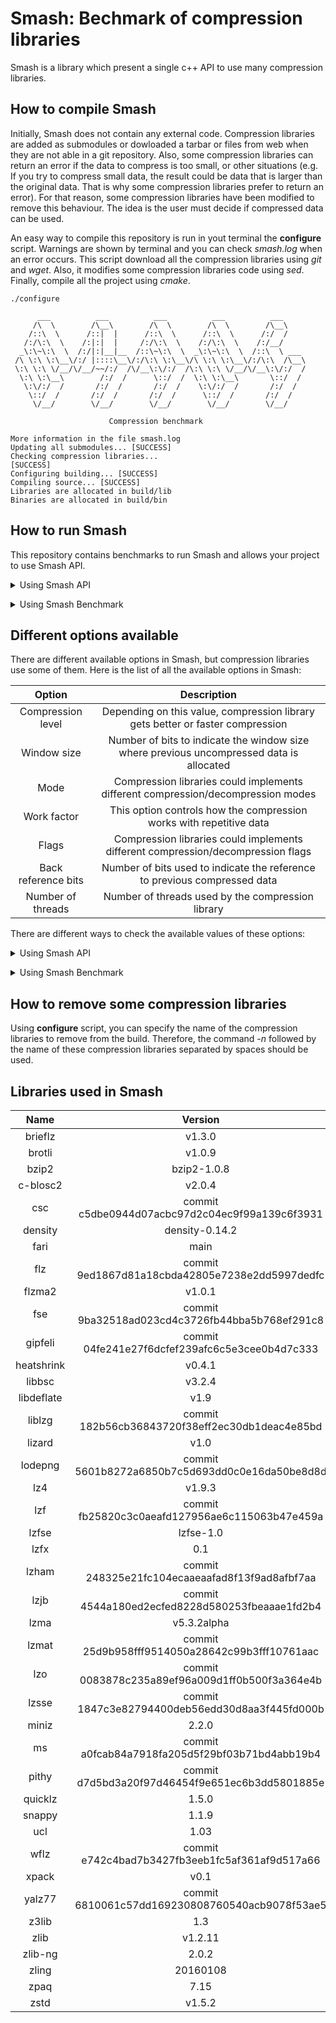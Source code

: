 # Smash: Bechmark of compression libraries

Smash is a library which present a single c++ API to use many compression libraries.

## How to compile Smash
Initially, Smash does not contain any external code. Compression libraries are added as submodules or dowloaded a tarbar or files from web when they are not able in a git repository. Also, some compression libraries can return an error if the data to compress is too small, or other situations (e.g. If you try to compress small data, the result could be data that is larger than the original data. That is why some compression libraries prefer to return an error). For that reason, some compression libraries have been modified to remove this behaviour. The idea is the user must decide if compressed data can be used.

An easy way to compile this repository is run in yout terminal the **configure** script. Warnings are shown by terminal and you can check *smash.log* when an error occurs. This script download all the compression libraries using *git* and *wget*. Also, it modifies some compression libraries code using *sed*. Finally, compile all the project using *cmake*.

```
./configure

      ___          ___          ___          ___          ___
     /\  \        /\__\        /\  \        /\  \        /\__\
    /::\  \      /::|  |      /::\  \      /::\  \      /:/  /
   /:/\:\  \    /:|:|  |     /:/\:\  \    /:/\:\  \    /:/__/
  _\:\~\:\  \  /:/|:|__|__  /::\~\:\  \  _\:\~\:\  \  /::\  \ ___
 /\ \:\ \:\__\/:/ |::::\__\/:/\:\ \:\__\/\ \:\ \:\__\/:/\:\  /\__\
 \:\ \:\ \/__/\/__/~~/:/  /\/__\:\/:/  /\:\ \:\ \/__/\/__\:\/:/  /
  \:\ \:\__\        /:/  /      \::/  /  \:\ \:\__\       \::/  /
   \:\/:/  /       /:/  /       /:/  /    \:\/:/  /       /:/  /
    \::/  /       /:/  /       /:/  /      \::/  /       /:/  /
     \/__/        \/__/        \/__/        \/__/        \/__/

                      Compression benchmark

More information in the file smash.log
Updating all submodules... [SUCCESS]
Checking compression libraries...
[SUCCESS]
Configuring building... [SUCCESS]
Compiling source... [SUCCESS]
Libraries are allocated in build/lib
Binaries are allocated in build/bin
```

## How to run Smash
This repository contains benchmarks to run Smash and allows your project to use Smash API.

<p>
<details><summary>Using Smash API</summary>
Smash API is very flexible. Different compression libraries with differents options can be chosen. Here is a code example.

``` c++
#include <smash.hpp>
#include <options.hpp>

Options options;
// Set compression library options
options.SetCompressionLevel(1);
// options.SetWindowSize(const uint32_t &window_size);
// options.SetMode(const uint8_t &mode);
// options.SetWorkFactor(const uint8_t &work_factor);
// options.SetFlags(const uint8_t &flags);
// options.SetNumberThreads(const uint8_t &number_threads);
// options.SetBackReferenceBits(const uint8_t &back_reference_bits);

uint64_t uncompress_size = 100, compressed_size = 0, decompressed_size = 0;

// Initialize uncompressed data with any information
char uncompressed_data[uncompressed_size];

// Set the compression library to use
Smash lib("zstd");

// Set options to compress
lib.SetOptionsCompressor(&options);
// Get stimated compressed data size
lib.GetCompressedDataSize(uncompressed_data, uncompressed_size, &compressed_size);
// Initialize compressed data
char compressed_data[compressed_size];
// Compress uncompressed data and the real compressed data size is taken
lib.Compress(uncompressed_data, uncompressed_size, compressed_data, &compressed_size);

// Set options to decompress
lib.SetOptionsDecompressor(&options);
// Get stimated decompressed data size
lib.GetDecompressedDataSize(compressed_data, compressed_size, &decompressed_size);
// Initialize decompressed data
char decompressed_data[decompressed_size];
// Decompress compressed data and the real decompressed data size is taken
lib.Decompress(compressed_data, compressed_size, decompressed_data, &decompressed_size);
```
</details>
</p>

<p>
<details><summary>Using Smash Benchmark</summary>
Smash benchmark is the best option if you want to discover the compression library that works best with your data. This is the list of allowed arguments:

``` bash
bin/smash_benchmark -h
To run the smash benchmark:
 bin/smash_benchmark -c <library_name> -i <name_file>

Available arguments where minimum values are used by default.
The minimum values depend on compression libraries:

 -h, --help                                  Show this message

 -h, --help <library>                        Show information about a specific library

 -a, --available_libraries                   Show a list of the available libraries

 -c, --compression_library <library_name>    Library name to use in compression/decompression

 -i, --input_file <file_name>                File name to compress

 -o, --output_file <file_name>               File name where the compress data is stored

 -e, --best_effort                           Run all possible configurations of the selected library

 -n, --repetition_number <number>            Compression and decompression are done <number> times (1 by default)

 -b, --best <option> <number>                Get the <number> configurations of the selected library
                                             with the best <option>. Available options:
                                             0: Compression ratio
                                             1: Compression time
                                             2: Decompression time
                                             3: Total time

 -l, --level <number>                        Compression level to use
                                             Values depend of different libraries

 -s, --window_size <number>                  Set window size
                                             Values depend of different libraries

 -m, --mode <number>                         Specifies the mode used
                                             Values depend of different libraries

 -w, --work_factor <number>                  Controls how the compression works with repetitive data
                                             Values depend of different libraries

 -f, --flags <number>                        Flags to use
                                             Values depend of different libraries

 -r, --back_reference_bits <number>          Number of bits used for back-reference
                                             Values depend of different libraries

 -t, --threads <number>                      Threads used in algorithms
                                             Values depend of different libraries
```
<p>
<details><summary>Running example</summary>

``` bash
bin/smash_benchmark -c all -i Makefile
| Library    | Level | Window | Mode           | WF  | Flags         | Threads | BR  | Original data | Packed data   | Ratio  | Compress    | Decompress  | Total       |
-------------------------------------------------------------------------------------------------------------------------------------------------------------------------
| zstd       | 1     | ------ | -------------- | --- | ------------- | ------- | --- | 121832 Bytes  | 10326 Bytes   | 11.80  | 579.92 MB/s | 123.24 MB/s | 414.57 MB/s |
| zpaq       | 0     | ------ | -------------- | --- | ------------- | ------- | --- | 121832 Bytes  | 12214 Bytes   | 9.97   | 54.72 MB/s  | 14.72 MB/s  | 39.86 MB/s  |
| zling      | 0     | ------ | -------------- | --- | ------------- | ------- | --- | 121832 Bytes  | 8565 Bytes    | 14.22  | 23.70 MB/s  | 11.55 MB/s  | 20.71 MB/s  |
| zlib-ng    | 0     | ------ | -------------- | --- | ------------- | ------- | --- | 121832 Bytes  | 121848 Bytes  | 1.00   | 2826.07 MB/s| 7304.16 MB/s| 2037.60 MB/s|
| zlib       | 0     | ------ | -------------- | --- | ------------- | ------- | --- | 121832 Bytes  | 121848 Bytes  | 1.00   | 1909.68 MB/s| 2146.50 MB/s| 1010.53 MB/s|
| z3lib      | ----- | ------ | -------------- | --- | None          | ------- | --- | 121832 Bytes  | 10273 Bytes   | 11.86  | 18.59 MB/s  | 49.92 MB/s  | 18.03 MB/s  |
| yalz77     | 1     | 10     | -------------- | --- | ------------- | ------- | --- | 121832 Bytes  | 15144 Bytes   | 8.04   | 298.31 MB/s | 174.43 MB/s | 246.02 MB/s |
| xpack      | 1     | ------ | -------------- | --- | ------------- | ------- | --- | 121832 Bytes  | 11725 Bytes   | 10.39  | 223.85 MB/s | 106.56 MB/s | 186.21 MB/s |
| wflz       | 0     | ------ | -------------- | --- | ------------- | ------- | --- | 121832 Bytes  | 16436 Bytes   | 7.41   | 0.56 MB/s   | 154.80 MB/s | 0.56 MB/s   |
| ucl        | 1     | ------ | NRV2B          | --- | ------------- | ------- | --- | 121832 Bytes  | 13015 Bytes   | 9.36   | 71.79 MB/s  | 56.59 MB/s  | 63.22 MB/s  |
| snappy     | ----- | ------ | -------------- | --- | ------------- | ------- | --- | 121832 Bytes  | 16994 Bytes   | 7.17   | 1182.93 MB/s| 407.33 MB/s | 841.89 MB/s |
| quicklz    | ----- | ------ | -------------- | --- | ------------- | ------- | --- | 121832 Bytes  | 15344 Bytes   | 7.94   | 747.86 MB/s | 167.36 MB/s | 478.54 MB/s |
| pithy      | 0     | ------ | -------------- | --- | ------------- | ------- | --- | 121832 Bytes  | 15302 Bytes   | 7.96   | 1267.01 MB/s| 359.63 MB/s | 878.35 MB/s |
| ms         | ----- | ------ | Lznt1          | --- | ------------- | ------- | --- | 121832 Bytes  | 22730 Bytes   | 5.36   | 58.34 MB/s  | 226.94 MB/s | 55.67 MB/s  |
| miniz      | 1     | 10     | None           | --- | ------------- | ------- | --- | 121832 Bytes  | 12949 Bytes   | 9.41   | 392.96 MB/s | 51.16 MB/s  | 216.35 MB/s |
| lzsse      | 1     | ------ | LZSSE2         | --- | ------------- | ------- | --- | 121832 Bytes  | 15083 Bytes   | 8.08   | 6.62 MB/s   | 571.56 MB/s | 6.61 MB/s   |
| lzo        | 0     | ------ | LZO1           | --- | ------------- | ------- | --- | 121832 Bytes  | 16067 Bytes   | 7.58   | 269.49 MB/s | 41.97 MB/s  | 145.93 MB/s |
| lzmat      | ----- | ------ | -------------- | --- | ------------- | ------- | --- | 121832 Bytes  | 12043 Bytes   | 10.12  | 31.94 MB/s  | 19.45 MB/s  | 27.48 MB/s  |
| lzma       | ----- | ------ | Default        | --- | ------------- | 1       | --- | 121832 Bytes  | 9456 Bytes    | 12.88  | 2.78 MB/s   | 4.86 MB/s   | 2.66 MB/s   |
| lzjb       | ----- | ------ | -------------- | --- | ------------- | ------- | --- | 121832 Bytes  | 20184 Bytes   | 6.04   | 294.29 MB/s | 62.31 MB/s  | 165.11 MB/s |
| lzham      | 0     | 15     | -------------- | --- | None          | ------- | --- | 121832 Bytes  | 11668 Bytes   | 10.44  | 2.50 MB/s   | 14.74 MB/s  | 2.46 MB/s   |
| lzfx       | ----- | ------ | -------------- | --- | ------------- | ------- | --- | 121832 Bytes  | 16030 Bytes   | 7.60   | 418.02 MB/s | 115.61 MB/s | 283.26 MB/s |
| lzfse      | ----- | ------ | -------------- | --- | ------------- | ------- | --- | 121832 Bytes  | 10318 Bytes   | 11.81  | 76.88 MB/s  | 111.67 MB/s | 72.64 MB/s  |
| lzf        | 0     | ------ | -------------- | --- | ------------- | ------- | --- | 121832 Bytes  | 17887 Bytes   | 6.81   | 466.77 MB/s | 202.74 MB/s | 348.85 MB/s |
| lz4        | 0     | ------ | Fast           | --- | ------------- | ------- | --- | 121832 Bytes  | 17543 Bytes   | 6.94   | 1078.04 MB/s| 599.92 MB/s | 856.43 MB/s |
| lodepng    | 1     | 10     | -------------- | 1   | Fast          | ------- | 1   | 121832 Bytes  | 17608 Bytes   | 6.92   | 82.16 MB/s  | 66.01 MB/s  | 69.64 MB/s  |
| lizard     | 0     | ------ | FastLZ4        | --- | ------------- | ------- | --- | 121832 Bytes  | 17726 Bytes   | 6.87   | 816.38 MB/s | 486.78 MB/s | 656.25 MB/s |
| liblzg     | 1     | ------ | -------------- | --- | ------------- | ------- | --- | 121832 Bytes  | 17106 Bytes   | 7.12   | 1.58 MB/s   | 132.05 MB/s | 1.58 MB/s   |
| libdeflate | 0     | ------ | Deflate        | --- | ------------- | ------- | --- | 121832 Bytes  | 121842 Bytes  | 1.00   | 5622.67 MB/s| 10148.43 MB/s| 3617.98 MB/s|
| libbsc     | 1     | 10     | Bwt            | --- | None          | ------- | 4   | 121832 Bytes  | 121860 Bytes  | 1.00   | 20.16 MB/s  | 1568.04 MB/s| 19.91 MB/s  |
| heatshrink | ----- | 4      | -------------- | --- | ------------- | ------- | 3   | 121832 Bytes  | 109738 Bytes  | 1.11   | 18.54 MB/s  | 31.86 MB/s  | 12.16 MB/s  |
| gipfeli    | ----- | ------ | -------------- | --- | ------------- | ------- | --- | 121832 Bytes  | 15832 Bytes   | 7.70   | 534.60 MB/s | 96.59 MB/s  | 310.95 MB/s |
| fse        | ----- | ------ | FSE            | --- | ------------- | ------- | --- | 121832 Bytes  | 77556 Bytes   | 1.57   | 224.41 MB/s | 209.55 MB/s | 133.44 MB/s |
| flzma2     | 1     | ------ | -------------- | --- | ------------- | 1       | --- | 121832 Bytes  | 9817 Bytes    | 12.41  | 20.13 MB/s  | 14.07 MB/s  | 18.05 MB/s  |
| flz        | 1     | ------ | -------------- | --- | ------------- | ------- | --- | 121832 Bytes  | 18007 Bytes   | 6.77   | 416.19 MB/s | 78.08 MB/s  | 232.79 MB/s |
| fari       | ----- | ------ | -------------- | --- | ------------- | ------- | --- | 121832 Bytes  | 23163 Bytes   | 5.26   | 23.34 MB/s  | 3.42 MB/s   | 10.16 MB/s  |
| density    | ----- | ------ | Chameleon      | --- | ------------- | ------- | --- | 121832 Bytes  | 71258 Bytes   | 1.71   | 498.68 MB/s | 541.81 MB/s | 324.17 MB/s |
| csc        | 1     | 15     | -------------- | --- | None          | ------- | --- | 121832 Bytes  | 10367 Bytes   | 11.75  | 29.93 MB/s  | 8.44 MB/s   | 22.99 MB/s  |
| c-blosc2   | 0     | ------ | -------------- | --- | None          | 1       | --- | 121832 Bytes  | 121864 Bytes  | 1.00   | 5242.57 MB/s| 7862.70 MB/s| 3145.03 MB/s|
| bzip2      | 1     | ------ | Faster         | 0   | ------------- | ------- | --- | 121832 Bytes  | 8365 Bytes    | 14.56  | 4.81 MB/s   | 2.50 MB/s   | 4.25 MB/s   |
| brotli     | 0     | 10     | Generic        | --- | ------------- | ------- | --- | 121832 Bytes  | 40594 Bytes   | 3.00   | 21.71 MB/s  | 14.13 MB/s  | 14.36 MB/s  |
| brieflz    | 1     | ------ | -------------- | --- | ------------- | ------- | --- | 121832 Bytes  | 13180 Bytes   | 9.24   | 89.72 MB/s  | 14.84 MB/s  | 54.24 MB/s  |
```
</details>
</p>

</details>
</p>

## Different options available
There are different available options in Smash, but compression libraries use some of them. Here is the list of all the available options in Smash:

| Option              | Description    |
| :---:               | :---:          |
| Compression level   | Depending on this value, compression library gets better or faster compression                 |
| Window size         | Number of bits to indicate the window size where previous uncompressed data is allocated       |
| Mode                | Compression libraries could implements different compression/decompression modes               |
| Work factor         | This option controls how the compression works with repetitive data                            |
| Flags               | Compression libraries could implements different compression/decompression flags               |
| Back reference bits | Number of bits used to indicate the reference to previous compressed data                      |
| Number of threads   | Number of threads used by the compression library                                              |

There are different ways to check the available values of these options:

<p>
<details><summary>Using Smash API</summary>
After set the compression library, these values can be obtained.

``` c++
#include <smash.hpp>

// Set the compression library to use
Smash lib("zstd");
// Get compression level values
uint8_t minimum_level = 0, maximum_level = 0;
lib.GetCompressionLevelInformation(nullptr, &minimum_level, &maximum_level);

// Get window size values
uint32_t minimum_size = 0,maximum_size = 0;
lib.GetWindowSizeInformation(nullptr, &minimum_size, &maximum_size);

// Get the available modes depending the compression level used
uint8_t minimum_mode = 0, maximum_mode = 0;
lib.GetModeInformation(nullptr, &minimum_mode, &maximum_mode, minimum_level);

// Get work factor values
uint8_t minimum_factor = 0, maximum_factor = 0;
lib.GetWorkFactorInformation(nullptr, &minimum_factor, &maximum_factor);

// Get the available flags
uint8_t minimum_flags = 0, maximum_flags = 0;
lib.GetFlagsInformation(nullptr, &minimum_flags, &maximum_flags);

// Get the available number of threads
uint8_t minimum_threads = 0, maximum_threads = 0;
lib.GetNumberThreadsInformation(nullptr, &minimum_threads, &maximum_threads);

// Get back reference bit values
uint8_t minimum_bits = 0, maximum_bits = 0;
lib.GetBackReferenceBitsInformation(nullptr,&minimum_bits, &maximum_bits);
```
</details>
</p>

<p>
<details><summary>Using Smash Benchmark</summary>
There is an argument that shows information about a specific library.

``` bash
bin/smash_benchmark -h c-blosc2
c-blosc2       - High performance compressor optimized for binary data
To run the smash benchmark:

 -i, --input_file <file_name>                File name to compress

 -o, --output_file <file_name>               File name where the compress data is stored

 -n, --repetition_number <number>            Compression and decompression are done <number> times (1 by default)

 -l, --level <number>                        Compression level to use
                                             Available values [0-9]
                                             [compression]

 -f, --flags <number>                        Flags to use
                                             Available values [0-2]
                                             0: None
                                             1: Byte
                                             2: Bit
                                             [compression]

 -t, --threads <number>                      Threads used in algorithms
                                             Available values [1-8]
                                             [compression/decompression]
```
</details>
</p>

## How to remove some compression libraries

Using **configure** script, you can specify the name of the compression libraries to remove from the build. Therefore, the command *-n* followed by the name of these compression libraries separated by spaces should be used.

## Libraries used in Smash

| Name              | Version    | Repository   |
| :---:             | :---:      | :---:        |
| brieflz | v1.3.0 | https://github.com/jibsen/brieflz |
| brotli | v1.0.9 | https://github.com/google/brotli |
| bzip2 | bzip2-1.0.8 | https://gitlab.com/bzip2/bzip2 |
| c-blosc2 | v2.0.4 | https://github.com/Blosc/c-blosc2 |
| csc | commit c5dbe0944d07acbc97d2c04ec9f99a139c6f3931 | https://github.com/fusiyuan2010/CSC |
| density | density-0.14.2 | https://github.com/k0dai/density |
| fari | main | https://github.com/davidcatt/FastARI |
| flz | commit 9ed1867d81a18cbda42805e7238e2dd5997dedfc | https://github.com/svn2github/fastlz |
| flzma2 | v1.0.1 | https://github.com/conor42/fast-lzma2 |
| fse | commit 9ba32518ad023cd4c3726fb44bba5b768ef291c8 | https://github.com/Cyan4973/FiniteStateEntropy |
| gipfeli | commit 04fe241e27f6dcfef239afc6c5e3cee0b4d7c333 | https://github.com/google/gipfeli |
| heatshrink | v0.4.1 | https://github.com/atomicobject/heatshrink |
| libbsc | v3.2.4 | https://github.com/IlyaGrebnov/libbsc |
| libdeflate | v1.9 | https://github.com/ebiggers/libdeflate |
| liblzg | commit 182b56cb36843720f38eff2ec30db1deac4e85bd | https://github.com/mbitsnbites/liblzg |
| lizard | v1.0 | https://github.com/inikep/lizard |
| lodepng | commit 5601b8272a6850b7c5d693dd0c0e16da50be8d8d | https://github.com/lvandeve/lodepng |
| lz4 | v1.9.3 | https://github.com/lz4/lz4 |
| lzf | commit fb25820c3c0aeafd127956ae6c115063b47e459a | https://github.com/nemequ/liblzf |
| lzfse | lzfse-1.0 | https://github.com/lzfse/lzfse |
| lzfx | 0.1 | https://code.google.com/archive/p/lzfx/ |
| lzham | commit 248325e21fc104ecaaeaafad8f13f9ad8afbf7aa | https://github.com/richgel999/lzham_codec_devel |
| lzjb | commit 4544a180ed2ecfed8228d580253fbeaaae1fd2b4 | https://github.com/nemequ/lzjb |
| lzma | v5.3.2alpha | https://git.tukaani.org/xz |
| lzmat | commit 25d9b958fff9514050a28642c99b3fff10761aac | https://github.com/nemequ/lzmat |
| lzo | commit 0083878c235a89ef96a009d1ff0b500f3a364e4b | https://github.com/nemequ/lzo |
| lzsse | commit 1847c3e82794400deb56edd30d8aa3f445fd000b | https://github.com/ConorStokes/LZSSE |
| miniz | 2.2.0 | https://github.com/richgel999/miniz |
| ms | commit a0fcab84a7918fa205d5f29bf03b71bd4abb19b4 | https://github.com/coderforlife/ms-compress |
| pithy | commit d7d5bd3a20f97d46454f9e651ec6b3dd5801885e | https://github.com/johnezang/pithy |
| quicklz | 1.5.0 | https://quicklz.com/ |
| snappy | 1.1.9 | https://github.com/google/snappy |
| ucl | 1.03 | http://www.oberhumer.com/opensource/ucl/download/ |
| wflz | commit e742c4bad7b3427fb3eeb1fc5af361af9d517a66 | https://github.com/ShaneYCG/wflz |
| xpack | v0.1 | https://github.com/ebiggers/xpack |
| yalz77 | commit 6810061c57dd169230808760540acb9078f53ae5 | https://bitbucket.org/tkatchev/yalz77 |
| z3lib | 1.3 | https://scara.com/~schirmer/o/z3lib/ |
| zlib | v1.2.11 | https://github.com/madler/zlib |
| zlib-ng | 2.0.2 | https://github.com/Dead2/zlib-ng |
| zling | 20160108 | https://github.com/richox/libzling |
| zpaq | 7.15 | https://github.com/zpaq/zpaq |
| zstd | v1.5.2| https://github.com/facebook/zstd |